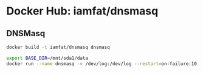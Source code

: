 Docker Hub: iamfat/dnsmasq
===========
## DNSMasq
```bash
docker build -t iamfat/dnsmasq dnsmasq

export BASE_DIR=/mnt/sda1/data
docker run --name dnsmasq -v /dev/log:/dev/log --restart=on-failure:10 -d -p 172.17.42.1:53:53 -p 172.17.42.1:53:53/udp iamfat/dnsmasq
```
